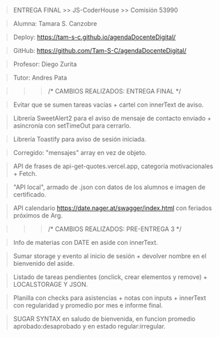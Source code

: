 > ENTREGA FINAL >> JS-CoderHouse >> Comisión 53990

> Alumna: Tamara S. Canzobre

> Deploy: https://tam-s-c.github.io/agendaDocenteDigital/

> GitHub: https://github.com/Tam-S-C/agendaDocenteDigital/

> Profesor: Diego Zurita

> Tutor: Andres Pata



>>> /* CAMBIOS REALIZADOS: ENTREGA FINAL */

> Evitar que se sumen tareas vacías + cartel con innerText de aviso.

> Librería SweetAlert2 para el aviso de mensaje de contacto enviado + asincronía con setTimeOut para cerrarlo.

> Librería Toastify para aviso de sesión iniciada.

> Corregido: "mensajes" array en vez de objeto.

> API de frases de api-get-quotes.vercel.app, categoría motivacionales + Fetch.

> "API local", armado de .json con datos de los alumnos e imagen de certificado.

> API calendario https://date.nager.at/swagger/index.html con feriados próximos de Arg.


>>> /* CAMBIOS REALIZADOS: PRE-ENTREGA 3 */

> Info de materias con DATE en aside con innerText. 

> Sumar storage y evento al inicio de sesión + devolver nombre en el bienvenido del aside. 

> Listado de tareas pendientes (onclick, crear elementos y remove) + LOCALSTORAGE Y JSON. 

> Planilla con checks para asistencias + notas con inputs + innerText con regularidad y promedio por mes e informe final. 

> SUGAR SYNTAX en saludo de bienvenida, en funcion promedio aprobado:desaprobado y en estado regular:irregular.


